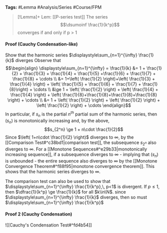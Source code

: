 **Tags:** #Lemma #Analysis/Series #Course/FPM

> [!Lemma]+ Lem: [[P-series test]]
> The series
> $$\dsumoinf \frac{1}{k^p}$$
> converges if and only if p > 1

#### Proof (Cauchy Condensation-like)
Show that the harmonic series $\displaystyle\sum_{n=1}^{\infty} \frac{1}{k}$ diverges
Observe that
$$\begin{align}
 \displaystyle\sum_{n=1}^{\infty} = \frac{1}{k} &= 1 + \frac{1}{2} + \frac{1}{3} + \frac{1}{4} + \frac{1}{5}  +\frac{1}{6} + \frac{1}{7} + \frac{1}{8} + \cdots \\
&= 1+\left( \frac{1}{2} \right)+\left( \frac{1}{3} + \frac{1}{4} \right) + \left( \frac{1}{5} + \frac{1}{6} + \frac{1}{7} + \frac{1}{8}\right) + \cdots \\
&\ge 1 + \left( \frac{1}{2} \right) + \left( \frac{1}{4} + \frac{1}{4} \right) + \left( \frac{1}{8}+\frac{1}{8}+\frac{1}{8}+\frac{1}{8} \right) + \cdots \\
&= 1 + \left( \frac{1}{2} \right) + \left( \frac{1}{2} \right) + \left( \frac{1}{2} \right) + \cdots
\end{align}$$
In particular, if $s_{n}$ is the partial $n^{th}$ partial sum of the harmonic series, then $(s_{n})$ is monotonically increasing and, by the above,
$$s_{2^n} \ge 1 + n\cdot \frac{1}{2}$$
Since $\left( 1+n\cdot \frac{1}{2} \right)$ diverges to $\infty$, by the [[Comparison Test#^c38bd1|comparison test]], the subsequence $s_{2^n}$ also diverges to $\infty$. For a [[Monotone Sequences#^e29b33|monotonically increasing sequence]], if a subsequence diverges to $\infty$ - implying that $(s_{n})$ is unbounded - the entire sequence also diverges to $\infty$ by the [[Monotone Convergence Theorem#^f88f95|monotone convergence theorem]]. This shows that the harmonic series diverges to $\infty$. 

The comparison test can also be used to show that $\displaystyle\sum_{n=1}^{\infty} \frac{1}{k^p},\, p<1$ is divergent. If $p\le 1$, then $\dfrac{1}{k^p} \ge \frac{1}{k}$ for all $k\in\N$. since $\displaystyle\sum_{n=1}^{\infty} \frac{1}{k}$ diverges, then so must $\displaystyle\sum_{n=1}^{\infty} \frac{1}{k^p}$


#### Proof 2 (Cauchy Condensation)
![[Cauchy's Condensation Test#^fd4b54]]